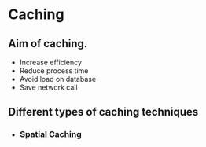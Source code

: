 # Caching
## Aim of caching.
* Increase efficiency
* Reduce process time
* Avoid load on database
* Save network call
## Different types of caching techniques
* ### Spatial Caching


